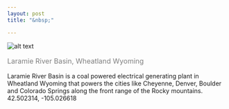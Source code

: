 ```yaml
---
layout: post
title: "&nbsp;"

---
```

![alt text](https://jonkalev.s3.us-west-2.amazonaws.com/Wyoming_20181230_laramie.jpg)
<p style="color: grey; font-size: 16px;">Laramie River Basin, Wheatland Wyoming</p>


Laramie River Basin is a coal powered electrical generating plant in Wheatland Wyoming that powers the cities like Cheyenne, Denver, Boulder and Colorado Springs along the front range of the Rocky mountains.
42.502314, -105.026618